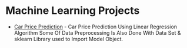 # Machine Learning Projects
- [Car Price Prediction](https://github.com/Darkbeast747474/Machine_learning_Projects/blob/main/Car_price_Prediction/Car_Prediction.ipynb) - Car Price Prediction Using Linear Regression Algorithm Some Of Data Preprocessing Is Also Done With Data Set & sklearn Library used to Import Model Object. 

<!-- - [Diamond Price Prediction](https://github.com/Darkbeast747474/Machine_learning_Projects/blob/main/Diamond_price_Prediction/Diamond_Prediction.ipynb) - Diamond Price Prediction Using Linear Regression Algorithm Some Of Data Preprocessing Is Also Done With Data Set & EDA(Exploratory Data Analysis) Done On Different Variables of Data Set and Sklearn library Used.  -->